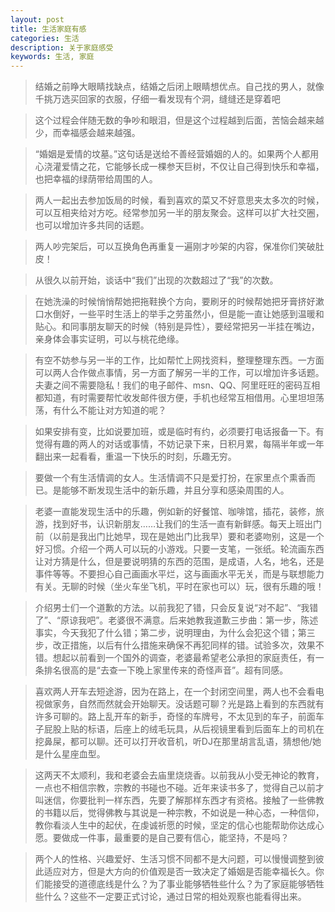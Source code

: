 ```yaml
---
layout: post
title: 生活家庭有感
categories: 生活
description: 关于家庭感受
keywords: 生活, 家庭
---
```


>结婚之前睁大眼睛找缺点，结婚之后闭上眼睛想优点。自己找的男人，就像千挑万选买回家的衣服，仔细一看发现有个洞，缝缝还是穿着吧

>这个过程会伴随无数的争吵和眼泪，但是这个过程越到后面，苦恼会越来越少，而幸福感会越来越强。

>“婚姻是爱情的坟墓。”这句话是送给不善经营婚姻的人的。如果两个人都用心浇灌爱情之花，它能够长成一棵参天巨树，不仅让自己得到快乐和幸福，也把幸福的绿荫带给周围的人。

>两人一起出去参加饭局的时候，看到喜欢的菜又不好意思夹太多次的时候，可以互相夹给对方吃。经常参加另一半的朋友聚会。这样可以扩大社交圈，也可以增加许多共同的话题。

>两人吵完架后，可以互换角色再重复一遍刚才吵架的内容，保准你们笑破肚皮！

>从很久以前开始，谈话中“我们”出现的次数超过了“我”的次数。

>在她洗澡的时候悄悄帮她把拖鞋换个方向，要刷牙的时候帮她把牙膏挤好漱口水倒好，一些平时生活上的举手之劳虽然小，但是能一直让她感到温暖和贴心。和同事朋友聊天的时候（特别是异性），要经常把另一半挂在嘴边，亲身体会事实证明，可以与桃花绝缘。

>有空不妨参与另一半的工作，比如帮忙上网找资料，整理整理东西。一方面可以两人合作做点事情，另一方面了解另一半的工作，可以增加许多话题。夫妻之间不需要隐私！我们的电子邮件、msn、QQ、阿里旺旺的密码互相都知道，有时需要帮忙收发邮件很方便，手机也经常互相借用。心里坦坦荡荡，有什么不能让对方知道的呢？

>如果安排有变，比如说要加班，或是临时有约，必须要打电话报备一下。有觉得有趣的两人的对话或事情，不妨记录下来，日积月累，每隔半年或一年翻出来一起看看，重温一下快乐的时刻，乐趣无穷。

>要做一个有生活情调的女人。生活情调不只是爱打扮，在家里点个熏香而已。是能够不断发现生活中的新乐趣，并且分享和感染周围的人。

>老婆一直能发现生活中的乐趣，例如新的好餐馆、咖啡馆，插花，装修，旅游，找到好书，认识新朋友……让我们的生活一直有新鲜感。每天上班出门前（以前是我出门比她早，现在是她出门比我早）要和老婆吻别，这是一个好习惯。介绍一个两人可以玩的小游戏。只要一支笔，一张纸。轮流画东西让对方猜是什么，但是要说明猜的东西的范围，是成语，人名，地名，还是事件等等。不要担心自己画画水平烂，这与画画水平无关，而是与联想能力有关。无聊的时候（坐火车坐飞机，平时在家也可以）玩，很有乐趣的哦！

>介绍男士们一个道歉的方法。以前我犯了错，只会反复说“对不起”、“我错了”、“原谅我吧”。老婆很不满意。后来她教我道歉三步曲：第一步，陈述事实，今天我犯了什么错；第二步，说明理由，为什么会犯这个错；第三步，改正措施，以后有什么措施来确保不再犯同样的错。试验多次，效果不错。想起以前看到一个国外的调查，老婆最希望老公承担的家庭责任，有一条排名很高的是“去查一下晚上家里传来的奇怪声音”。超有同感。

>喜欢两人开车去短途游，因为在路上，在一个封闭空间里，两人也不会看电视做家务，自然而然就会开始聊天。没话题可聊？光是路上看到的东西就有许多可聊的。路上乱开车的新手，奇怪的车牌号，不太见到的车子，前面车子屁股上贴的标语，后座上的绒毛玩具，从后视镜里看到后面车上的司机在挖鼻屎，都可以聊。还可以打开收音机，听DJ在那里胡言乱语，猜想他/她是什么星座血型。

>这两天不太顺利，我和老婆会去庙里烧烧香。以前我从小受无神论的教育，一点也不相信宗教，宗教的书碰也不碰。近年来读书多了，觉得自己以前才叫迷信，你要批判一样东西，先要了解那样东西才有资格。接触了一些佛教的书籍以后，觉得佛教与其说是一种宗教，不如说是一种心态，一种信仰，教你看淡人生中的起伏，在虔诚祈愿的时候，坚定的信心也能帮助你达成心愿。要做成一件事，最重要的是自己要有信心，能坚持，不是吗？

>两个人的性格、兴趣爱好、生活习惯不同都不是大问题，可以慢慢调整到彼此适应对方，但是大方向的价值观是否一致决定了婚姻是否能幸福长久。你们能接受的道德底线是什么？为了事业能够牺牲些什么？为了家庭能够牺牲些什么？这些不一定要正式讨论，通过日常的相处观察也能看得出来。

>

>

>

>

>

>
